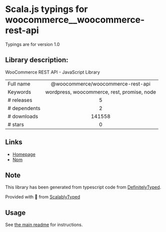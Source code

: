 
# Scala.js typings for woocommerce__woocommerce-rest-api

Typings are for version 1.0

## Library description:
WooCommerce REST API - JavaScript Library

|                    |                 |
| ------------------ | :-------------: |
| Full name          | @woocommerce/woocommerce-rest-api |
| Keywords           | wordpress, woocommerce, rest, promise, node |
| # releases         | 5 |
| # dependents       | 2 |
| # downloads        | 141558 |
| # stars            | 0 |

## Links
- [Homepage](https://github.com/woocommerce/woocommerce-rest-api-js-lib)
- [Npm](https://www.npmjs.com/package/%40woocommerce%2Fwoocommerce-rest-api)
    


## Note
This library has been generated from typescript code from [DefinitelyTyped](https://definitelytyped.org).

Provided with :purple_heart: from [ScalablyTyped](https://github.com/oyvindberg/ScalablyTyped)

## Usage
See [the main readme](../../readme.md) for instructions.


